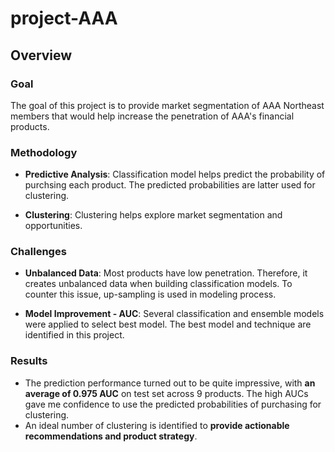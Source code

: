 # project-AAA
## Overview
### Goal
The goal of this project is to provide market segmentation of AAA Northeast members that would help increase the penetration of AAA's financial products.

### Methodology
- **Predictive Analysis**: Classification model helps predict the probability of purchsing each product. The predicted probabilities are latter used for clustering. 

- **Clustering**: Clustering helps explore market segmentation and opportunities.

### Challenges
- **Unbalanced Data**: Most products have low penetration. Therefore, it creates unbalanced data when building classification models. To counter this issue, up-sampling is used in modeling process.

- **Model Improvement - AUC**: Several classification and ensemble models were applied to select best model. The best model and technique are identified in this project.

### Results
- The prediction performance turned out to be quite impressive, with **an average of 0.975 AUC** on test set across 9 products. The high AUCs gave me confidence to use the predicted probabilities of purchasing for clustering. 
- An ideal number of clustering is identified to **provide actionable recommendations and product strategy**.

